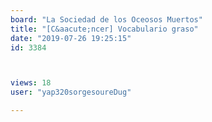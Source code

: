 ```yaml
---
board: "La Sociedad de los Oceosos Muertos"
title: "[C&aacute;ncer] Vocabulario graso"
date: "2019-07-26 19:25:15"
id: 3384



views: 18
user: "yap320sorgesoureDug"

---
```

